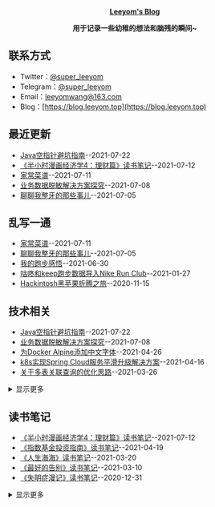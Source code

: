 **<p align="center">[Leeyom's Blog](https://blog.leeyom.top)</p>**
**<p align="center">用于记录一些幼稚的想法和脑残的瞬间~</p>**

## 联系方式
- Twitter：[@super_leeyom](https://twitter.com/super_leeyom)
- Telegram：[@super_leeyom](https://t.me/super_leeyom)
- Email：[leeyomwang@163.com](mailto:leeyomwang@163.com)
- Blog：[https://blog.leeyom.top](https://blog.leeyom.top)
## 最近更新
- [Java空指针避坑指南](https://github.com/superleeyom/blog/issues/35)--2021-07-22
- [《半小时漫画经济学4：理财篇》读书笔记](https://github.com/superleeyom/blog/issues/34)--2021-07-12
- [家常菜谱](https://github.com/superleeyom/blog/issues/33)--2021-07-11
- [业务数据脱敏解决方案探究](https://github.com/superleeyom/blog/issues/32)--2021-07-08
- [聊聊我整牙的那些事儿](https://github.com/superleeyom/blog/issues/31)--2021-07-05
## 乱写一通
- [家常菜谱](https://github.com/superleeyom/blog/issues/33)--2021-07-11
- [聊聊我整牙的那些事儿](https://github.com/superleeyom/blog/issues/31)--2021-07-05
- [我的跑步感悟](https://github.com/superleeyom/blog/issues/30)--2021-06-30
- [咕咚和keep跑步数据导入Nike Run Club](https://github.com/superleeyom/blog/issues/18)--2021-01-27
- [Hackintosh黑苹果折腾之旅](https://github.com/superleeyom/blog/issues/6)--2020-11-15
## 技术相关
- [Java空指针避坑指南](https://github.com/superleeyom/blog/issues/35)--2021-07-22
- [业务数据脱敏解决方案探究](https://github.com/superleeyom/blog/issues/32)--2021-07-08
- [为Docker Alpine添加中文字体](https://github.com/superleeyom/blog/issues/29)--2021-04-26
- [k8s实现Spring Cloud服务平滑升级解决方案](https://github.com/superleeyom/blog/issues/27)--2021-04-16
- [关于多表关联查询的优化思路](https://github.com/superleeyom/blog/issues/26)--2021-03-26
<details><summary>显示更多</summary>

- [关于prometheus无法采集服务指标的问题总结](https://github.com/superleeyom/blog/issues/24)--2021-03-12
- [Maven中关于SNAPSHOT版本的总结](https://github.com/superleeyom/blog/issues/22)--2021-02-24
- [为Git和Maven设置代理加速](https://github.com/superleeyom/blog/issues/20)--2021-02-04
- [GitHub Actions 实战之监控梯子流量](https://github.com/superleeyom/blog/issues/19)--2021-02-01
- [redis大key内存分析](https://github.com/superleeyom/blog/issues/17)--2021-01-19
- [主流分布式id方案总结](https://github.com/superleeyom/blog/issues/16)--2021-01-10
- [常用linux进程查询命令](https://github.com/superleeyom/blog/issues/15)--2021-01-03
- [关于Redis缓存穿透、缓存雪崩、缓存击穿问题探究](https://github.com/superleeyom/blog/issues/13)--2020-12-23
- [5分钟快速理解Redis的内存回收机制](https://github.com/superleeyom/blog/issues/12)--2020-12-16
- [同一浏览器不同用户登录冲突问题探究](https://github.com/superleeyom/blog/issues/11)--2020-12-13
- [GitHub Actions 实战之Chrome书签同步](https://github.com/superleeyom/blog/issues/10)--2020-12-07
- [5分钟快速理解Redis的持久化](https://github.com/superleeyom/blog/issues/9)--2020-12-02
- [基于Docker实现nginx-keepalived双机热备机制](https://github.com/superleeyom/blog/issues/8)--2020-11-23
- [nginx负载均衡原理之ip_hash哈希算法探究](https://github.com/superleeyom/blog/issues/5)--2020-11-05
- [nginx基础指令及初始配置解析](https://github.com/superleeyom/blog/issues/4)--2020-10-20
- [白话解说之 BIO、NIO、AIO、异步阻塞的区别](https://github.com/superleeyom/blog/issues/3)--2020-10-17
- [Java8函数式编程中比较实用的操作语法](https://github.com/superleeyom/blog/issues/2)--2020-10-09
- [Java泛型的回顾之旅](https://github.com/superleeyom/blog/issues/1)--2020-10-09
</details>

## 读书笔记
- [《半小时漫画经济学4：理财篇》读书笔记](https://github.com/superleeyom/blog/issues/34)--2021-07-12
- [《指数基金投资指南》读书笔记](https://github.com/superleeyom/blog/issues/28)--2021-04-19
- [《人生海海》读书笔记](https://github.com/superleeyom/blog/issues/25)--2021-03-20
- [《最好的告别》读书笔记](https://github.com/superleeyom/blog/issues/23)--2021-03-10
- [《失明症漫记》读书笔记](https://github.com/superleeyom/blog/issues/14)--2020-12-31
<details><summary>显示更多</summary>

- [《睡眠革命》读书笔记](https://github.com/superleeyom/blog/issues/7)--2020-11-22
</details>

